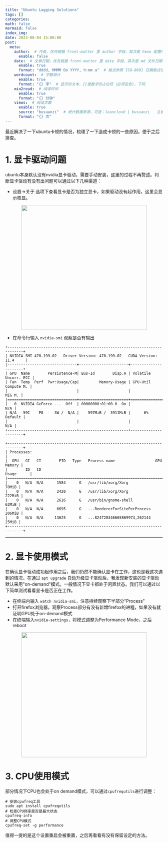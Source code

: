 ```yaml
---
title: "Ubuntu Lagging Solutions"
tags: []
categories: 
math: false
mermaid: false
index_img: 
date: 2023-08-04 15:00:00
post:
  meta:
    author:  # 作者，优先根据 front-matter 里 author 字段，其次是 hexo 配置中 author 值
      enable: false
    date:  # 文章日期，优先根据 front-matter 里 date 字段，其次是 md 文件日期
      enable: true
      format: "dddd, MMMM Do YYYY, h:mm a"  # 格式参照 ISO-8601 日期格式化
    wordcount:  # 字数统计
      enable: true
      format: "{} 字"  # 显示的文本，{}是数字的占位符（必须包含)，下同
    min2read:  # 阅读时间
      enable: true
      format: "{} 分钟"
    views:  # 阅读次数
      enable: true
      source: "busuanzi"  # 统计数据来源，可选：leancloud | busuanzi   注意不蒜子会间歇抽风
      format: "{} 次"
---
```


最近解决了一下ubuntu卡顿的情况，梳理了一下造成卡顿的一些原因，便于之后排查。

# 1. 显卡驱动问题
ubuntu本身默认没有nvidia显卡驱动，需要手动安装，这里的过程不再赘述。判断显卡驱动有没有出问题可以通过以下几种渠道：

- 设置->关于 选项下查看显卡是否为独立显卡，如果驱动没有起作用，这里会显示核显。
<p style="text-align: center;">
    <img src="/blog/img/ubuntu/gpu.png" width=400>
</p>

- 在命令行输入 `nvidia-smi` 观察是否有输出
```
+-----------------------------------------------------------------------------+
| NVIDIA-SMI 470.199.02   Driver Version: 470.199.02   CUDA Version: 11.4     |
|-------------------------------+----------------------+----------------------+
| GPU  Name        Persistence-M| Bus-Id        Disp.A | Volatile Uncorr. ECC |
| Fan  Temp  Perf  Pwr:Usage/Cap|         Memory-Usage | GPU-Util  Compute M. |
|                               |                      |               MIG M. |
|===============================+======================+======================|
|   0  NVIDIA GeForce ...  Off  | 00000000:01:00.0  On |                  N/A |
| N/A   59C    P8     3W /  N/A |    597MiB /  3911MiB |      6%      Default |
|                               |                      |                  N/A |
+-------------------------------+----------------------+----------------------+
                                                                               
+-----------------------------------------------------------------------------+
| Processes:                                                                  |
|  GPU   GI   CI        PID   Type   Process name                  GPU Memory |
|        ID   ID                                                   Usage      |
|=============================================================================|
|    0   N/A  N/A      1584      G   /usr/lib/xorg/Xorg                 70MiB |
|    0   N/A  N/A      2420      G   /usr/lib/xorg/Xorg                222MiB |
|    0   N/A  N/A      2616      G   /usr/bin/gnome-shell               62MiB |
|    0   N/A  N/A      6695      G   ...RendererForSitePerProcess      206MiB |
|    0   N/A  N/A     13625      G   ...824728346665869974,262144       25MiB |
+-----------------------------------------------------------------------------+

```
---

# 2. 显卡使用模式
在确认显卡驱动成功起作用之后，我们仍然不能确认显卡在工作，这也是我这次遇到的情况。在通过 `apt upgrade` 自动升级显卡驱动后，我发现新安装的显卡驱动默认采用"on-demand"模式。一般情况下显卡都处于闲置状态。我们可以通过以下简单测试看看显卡是否正在工作。
- 在终端内输入 `watch nvidia-smi`，注意持续观察下半部分"Process"
- 打开firefox浏览器，观察Process部分有没有新增firefox的进程，如果没有就证明GPU处于on-demand模式
- 在终端输入`nvidia-settings`，将模式调整为Performance Mode，之后reboot
<p style="text-align: center;">
    <img src="/blog/img/ubuntu/gpu_set.png" width=400>
</p>

# 3. CPU使用模式
部分情况下CPU也会处于on demand模式，可以通过`cpufrequtils`进行调整：
```
# 安装cpufreq工具
sudo apt install cpufrequtils
# 检查CPU频率是否是最大状态
cpufreq-info
# 调整CPU模式
cpufreq-set -g performance
```
值得一提的是这个设置重启会被重置，之后再看看有没有保留设定的方法。